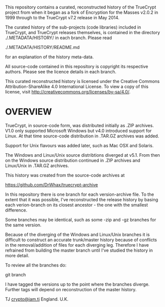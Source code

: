 This repository contains a curated, reconstructed history of the TrueCrypt project from when it began as a
fork of Encryption for the Masses v2.0.2 in 1999 through to the TrueCrypt v7.2 release in May 2014.

The curated history of the sub-projects (code libraries) included in TrueCrypt, and TrueCrypt releases themselves,
is contained in the directory ./.METADATA/HISTORY/ in each branch. Please read

 ./.METADATA/HISTORY/README.md

for an explanation of the history meta-data.


All source-code contained in this repository is copyright its respective authors. Please see the licence details
in each branch.

This curated reconstructed history is licensed under the Creative Commons Attribution-ShareAlike 4.0 International License.
To view a copy of this license, visit http://creativecommons.org/licenses/by-sa/4.0/.

# OVERVIEW

TrueCrypt, in source-code form, was distributed initially as .ZIP archives. V1.0 only supported
Microsoft Windows but v4.0 introduced support for Linux. At that time source-code distribution in .TAR.GZ
archives was added.

Support for Unix flavours was added later, such as Mac OSX and Solaris.

The Windows and Linux/Unix source distribtions diverged at v5.1. From then on the Windows source distribution
continued in .ZIP archives and Linux/Unix in .TAR.GZ archives.

This history was created from the source-code archives at

   https://github.com/DrWhax/truecrypt-archive

In this repository there is one branch for each version-archive file. To the extent that it was possible, I've
reconstructed the release history by basing each verion-branch on its closest ancestor - the one with
the smallest difference.

Some branches may be identical, such as some -zip and -gz branches for the same version.

Because of the diverging of the Windows and Linux/Unix branches it is difficult to construct an accurate
trunk/master history because of conflicts in the removal/addition of files for each diverging leg. Therefore
I have refrained from building the master branch until I've studied the history in more detail.

To review all the branches do:

   git branch

I have tagged the versions up to the point where the branches diverge. Further tags will depend on reconstruction
of the master history.

TJ <crypto@iam.tj>
England. U.K.

